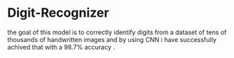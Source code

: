 # Digit-Recognizer
 the goal of this model is to correctly identify digits from a dataset of tens of thousands of handwritten images
 and by using CNN i have successfully achived that with a 98.7% accuracy .
